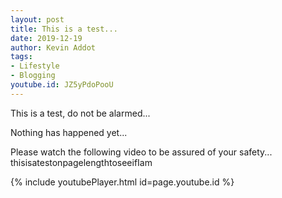 ```yaml
---
layout: post
title: This is a test...
date: 2019-12-19
author: Kevin Addot
tags:
- Lifestyle
- Blogging
youtube.id: JZ5yPdoPooU
---
```


This is a test, do not be alarmed...

Nothing has happened yet...

Please watch the following video to be assured of your safety... thisisatestonpagelengthtoseeifIam

{% include youtubePlayer.html id=page.youtube.id %}
